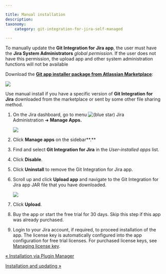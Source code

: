```yaml
---

title: Manual installation
description:
taxonomy:
    category: git-integration-for-jira-self-managed

---
```


To manually update the **Git Integration for Jira app**, the user must have the **Jira System Administrators** _global permission_. If the user does not have this permission, the upload app and other system administration functions will not be available


Download the [**Git app installer package from Atlassian Marketplace**](https://marketplace.atlassian.com/plugins/com.xiplink.jira.git.jira_git_plugin/versions):

![](https://bigbrassband.atlassian.net/wiki/download/attachments/1930395954/gitapp-version-history-manual-download.png?version=1&modificationDate=1630642772787&cacheVersion=1&api=v2)

Use manual install if you have a specific version of **Git Integration for Jira** downloaded from the marketplace or sent by some other file sharing method.

1.  On the Jira dashboard, go to menu ![(blue star)](/wiki/s/-1639011364/6452/8b4898d3c114827e64ec143b4fa79bb76a6cfa5b/_/images/icons/emoticons/star_blue.png) Jira Administration ➜ **Manage Apps.**

    ![](https://bigbrassband.atlassian.net/wiki/download/thumbnails/1930395954/jira-admin-cfg-manage-apps-menu(c).png?version=1&modificationDate=1630642772555&cacheVersion=1&api=v2&width=408&height=308)
2.  Click **Manage apps** on the sidebar**.**

3.  Find and select **Git Integration for Jira** in the _User-installed apps_ list.

4.  Click **Disable**.

5.  Click **Uninstall** to remove the Git Integration for Jira app.

6.  Scroll up and click **Upload app** and navigate to the Git Integration for Jira app JAR file that you have downloaded.

    ![](https://bigbrassband.atlassian.net/wiki/download/attachments/1930395954/jira-admin-cfg-manage-apps-upload-app-sel(c).png?version=1&modificationDate=1630642772320&cacheVersion=1&api=v2)
7.  Click **Upload**.

8.  Buy the app or start the free trial for 30 days. Skip this step if this app was already purchased.

9.  Login to your Jira account, if required, to proceed installation of the app. The license key is automatically configured into the app configuration for free trial licenses. For purchased license keys, see [Managing license key](/wiki/spaces/GIJDC/pages/1930396028/Managing+license+key).


[« Installation via Plugin Manager](/wiki/spaces/GIJDC/pages/1930395928/Installation+via+Jira+Plugin+Manager)

[Installation and updating »](/wiki/spaces/GIJDC/pages/1930395997/Installation+and+updating)


